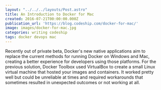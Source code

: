 ```yaml
---
layout: "../../../layouts/Post.astro"
title: An Introduction to Docker for Mac
created: 2016-07-21T00:00:00.000Z
publication_url: 'https://blog.codeship.com/docker-for-mac/'
image: images/docker-for-mac.jpg
categories: writing codeship
tags: docker devops mac
---
```


Recently out of private beta, Docker's new native applications aim to replace the current methods for running Docker on Windows and Mac, creating a better experience for developers using those platforms. For the previous solution, Docker Toolbox used VirtualBox to create a small Linux virtual machine that hosted your images and containers. It worked pretty well but could be unreliable at times and required workarounds that sometimes resulted in unexpected outcomes or not working at all.

